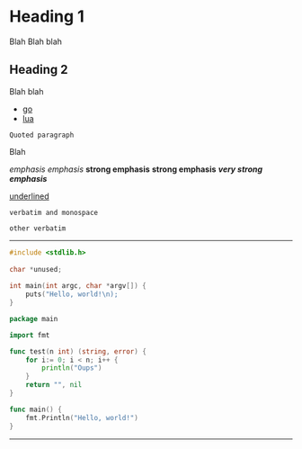 Heading 1
=========

Blah
Blah blah

## Heading 2

Blah blah

- [go](http://www.golang.org)
- [lua](http://www.lua.org)

<!--
Comment
-->

	Quoted paragraph

Blah

*emphasis* 
_emphasis_ 
**strong emphasis** 
__strong emphasis__ 
***very strong emphasis*** 

<u>underlined</u>

`verbatim and monospace`

<code>other verbatim</code>

---

```c
#include <stdlib.h>
	
char *unused;
	
int main(int argc, char *argv[]) {
	puts("Hello, world!\n);
}
```

```go
package main

import fmt

func test(n int) (string, error) {
	for i:= 0; i < n; i++ {
		println("Oups")
	}
	return "", nil
}

func main() {
	fmt.Println("Hello, world!")
}
```

---